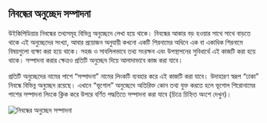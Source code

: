 ## নিবন্ধের অনুচ্ছেদ সম্পাদনা

উইকিপিডিয়ার নিবন্ধের তথ্যসমূহ বিভিন্ন অনুচ্ছেদে লেখা হয়ে থাকে। নিবন্ধের আকার বড় হওয়ার সাথে সাথে বাড়তে থাকে এই অনুচ্ছেদের সংখ্যা, আবার প্রয়োজন অনুযায়ী কখনো একটি শিরনামের অধিনে এক বা একাধিক শিরনামে বিষয়গুলো ব্যক্ষা করা হয়ে থাকে। সহজ ও সাবলিলভাবে তথ্য সংরক্ষন এবং উপস্থাপনের সুবিধার্থে এই কাজটি করা হয়ে থাকে। সম্পাদনা করার ক্ষেত্রও প্রতিটি অনুচ্ছেদ দিয়ে আলাদাভাবে কাজ করা যাবে।

প্রতিটি অনুচ্ছেদের নামের পাশে “সম্পাদনা” নামের লিংকটি ব্যবহার করে এই কাজটি করা যাবে। উদাহারণ স্বরূপ “ঢাকা” নিবন্ধে বিভিন্ন অনুচ্ছেদ রয়েছে। এখানে “ভূগোল” অনুচ্ছেদে অতিরিক্ত কোন তথ্য যুক্ত করতে হলে ভূগোল শিরোনামের পাশের সম্পাদনা লিংকে ক্লিক করে উপরে বর্ণিত পদ্ধতিতে সম্পাদনা করা যাবে (চিত্রে চিহ্নিত অংশে দেখুন)।

![নিবন্ধের অনুচ্ছেদ সম্পাদনা](images/edit-page-section-dhaka-article "নিবন্ধের অনুচ্ছেদ সম্পাদনা") 